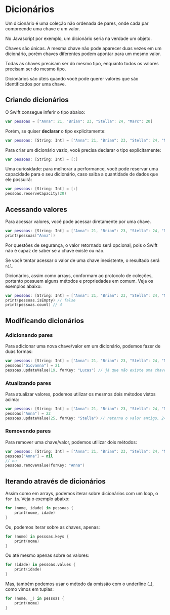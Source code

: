 # Dicionários

Um dicionário é uma coleção não ordenada de pares, onde cada par compreende uma chave e um valor. 

No Javascript por exemplo, um dicionário seria na verdade um objeto.

Chaves são únicas. A mesma chave não pode aparecer duas vezes em um dicionário, porém chaves diferentes podem apontar para um mesmo valor.

Todas as chaves precisam ser do mesmo tipo, enquanto todos os valores precisam ser do mesmo tipo.

Dicionários são úteis quando você pode querer valores que são identificados por uma chave. 

## Criando dicionários

O Swift consegue inferir o tipo abaixo:

```swift
var pessoas = ["Anna": 21, "Brian": 23, "Stella": 24, "Marc": 20]
```

Porém, se quiser **declarar** o tipo explicitamente:

```swift
var pessoas: [String: Int] = ["Anna": 21, "Brian": 23, "Stella": 24, "Marc": 20]
```

Para criar um dicionário vazio, você precisa declarar o tipo explicitamente:

```swift
var pessoas: [String: Int] = [:]
```

Uma curiosidade: para melhorar a performance, você pode reservar uma capacidade para o seu dicionário, caso saiba a quantidade de dados que ele possuirá:

```swift
var pessoas: [String: Int] = [:]
pessoas.reserveCapacity(20)
```

## Acessando valores

Para acessar valores, você pode acessar diretamente por uma chave.

```swift
var pessoas: [String: Int] = ["Anna": 21, "Brian": 23, "Stella": 24, "Marc": 20]
print(pessoas["Anna"])
```

Por questões de segurança, o valor retornado será opcional, pois o Swift não é capaz de saber se a chave existe ou não.

Se você tentar acessar o valor de uma chave inexistente, o resultado será `nil`.

Dicionários, assim como arrays, conformam ao protocolo de coleções, portanto possuem alguns métodos e propriedades em comum. Veja os exemplos abaixo:

```swift
var pessoas: [String: Int] = ["Anna": 21, "Brian": 23, "Stella": 24, "Marc": 20]
print(pessoas.isEmpty) // false
print(pessoas.count) // 4
```

## Modificando dicionários

### Adicionando pares

Para adicionar uma nova chave/valor em um dicionário, podemos fazer de duas formas:

```swift
var pessoas: [String: Int] = ["Anna": 21, "Brian": 23, "Stella": 24, "Marc": 20]
pessoas["Giovanna"] = 21
pessoas.updateValue(19, forKey: "Lucas") // já que não existe uma chave "Lucas", será criada uma e o retorno é nil
```

### Atualizando pares

Para atualizar valores, podemos utilizar os mesmos dois métodos vistos acima:

```swift
var pessoas: [String: Int] = ["Anna": 21, "Brian": 23, "Stella": 24, "Marc": 20]
pessoas["Anna"] = 22
pessoas.updateValue(25, forKey: "Stella") // retorna o valor antigo, 24. 
```

### Removendo pares

Para remover uma chave/valor, podemos utilizar dois métodos:

```swift
var pessoas: [String: Int] = ["Anna": 21, "Brian": 23, "Stella": 24, "Marc": 20]
pessoas["Anna"] = nil
// ou
pessoas.removeValue(forKey: "Anna")
```

## Iterando através de dicionários

Assim como em arrays, podemos iterar sobre dicionários com um loop, o `for in`. Veja o exemplo abaixo:

```swift
for (nome, idade) in pessoas {
    print(nome, idade)
}
```

Ou, podemos iterar sobre as chaves, apenas:

```swift
for (nome) in pessoas.keys {
    print(nome)
}
```

Ou até mesmo apenas sobre os valores:

```swift
for (idade) in pessoas.values {
    print(idade)
}
```

Mas, também podemos usar o método da omissão com o underline (_), como vimos em tuplas:

```swift
for (nome, _) in pessoas {
    print(nome)
}
```